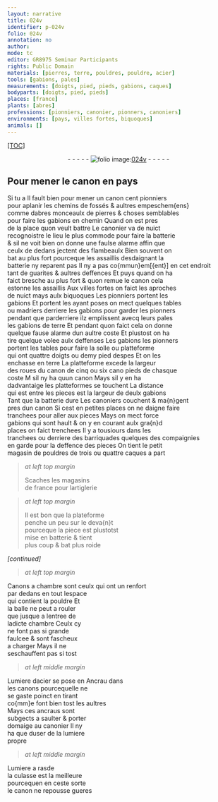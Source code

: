 ```yaml
---
layout: narrative
title: 024v
identifier: p-024v
folio: 024v
annotation: no
author:
mode: tc
editor: GR8975 Seminar Participants
rights: Public Domain
materials: [pierres, terre, pouldres, pouldre, acier]
tools: [gabions, pales]
measurements: [doigts, pied, pieds, gabions, caques]
bodyparts: [doigts, pied, pieds]
places: [france]
plants: [abres]
professions: [pionniers, canonier, pionners, canoniers]
environments: [pays, villes fortes, biquoques]
animals: []
---
```


<p><a href="{{site.url}}/{{base.url}}/diplomatic/">[TOC]</a></p><div class="folio" align="center">- - - - - <a href="http://gallica.bnf.fr/ark:/12148/btv1b10500001g/f54.image" target="_blank"><img src="https://cu-mkp.github.io/2017-workshop-edition/assets/photo-icon.png" alt="folio image: " style="display:inline-block; margin-bottom:-3px;"/>024v</a> - - - - - </div>  
  

## Pour mener le canon en <span class="env">pays</span>

 
 <span class="del">Si tu a</span> Il fault bien pour mener un canon cent <span class="pro">pionniers</span><br/> pour aplanir les chemins de fossés & aultres empeschem{ens}<br/> comme d<span class="pa">abres</span> monceaulx de <span class="m">pierres</span> & choses semblables<br/> pour faire les <span class="tl">gabions</span> en chemin Quand on est pres<br/> de la place quon veult battre Le <span class="pro">canonier</span> va <span class="tmp">de nuict</span><br/> recognoistre le lieu le plus commode pour faire la batterie<br/> & sil ne voit bien on donne une faulse alarme affin que<br/> ceulx de dedans jectent des flambeaulx Bien souvent on<br/> bat au plus fort pourceque les assaillis desdaignant la<br/> batterie ny reparent pas Il ny a pas co{mmun}em[{ent}] en cet endroit<br/> tant de guarites & aultres deffences Et puys quand on ha<br/> faict bresche au plus fort & quon remue le canon cela<br/> estonne les assaillis Aux <span class="env">villes fortes</span> on faict les aproches<br/> <span class="tmp"> de nuict</span> mays aulx <span class="env">biquoques</span> Les <span class="pro">pionniers</span> portent les<br/> <span class="tl">gabions</span> Et <span class="del">portent</span> les ayant poses on mect quelques tables<br/> ou madriers derriere les <span class="tl">gabions</span> pour garder les <span class="pro">pionners</span><br/> pendant que parderriere ilz emplissent avecq leurs <span class="tl">pales</span><br/> les <span class="tl">gabions</span> de <span class="m">terre</span> Et pendant quon faict cela on donne<br/> quelque fause alarme dun aultre coste Et plustost on ha<br/> tire quelque volee aulx deffenses Les <span class="tl">gabions</span> les <span class="pro">pionners</span><br/> portent les tables pour faire la solle ou platteforme<br/> qui ont quattre <span class="ms"><span class="bp">doigts</span></span> ou demy <span class="ms"><span class="bp">pied</span></span> despes Et on les<br/> enchasse en<span class="m"> terre</span> La platteforme excede la largeur<br/> des roues du canon de cinq ou six <span class="del">cano</span> <span class="ms"><span class="bp">pieds</span></span> de chasque<br/> coste <span class="del">M</span> sil ny ha quun canon Mays sil y en ha<br/> dadvantaige les platteformes se touchent La distance<br/> qui est entre les pieces est la largeur de deulx <span class="ms"><span class="tl">gabions</span></span><br/> Tant que la batterie dure Les <span class="pro">canoniers</span> couchent & ma{n}gent<br/> pres dun canon Si cest en petites places on ne daigne faire<br/> tranchees pour aller aux pieces Mays on mect force<br/> <span class="tl">gabions</span> qui sont hault & on y en courant aulx gra{n}d<br/> places on faict trenchees Il y a tousiours dans les<br/> tranchees ou derriere des barriquades <span class="del">quelques</span> <span class="add">des</span> compaignies<br/> en garde pour la deffence des pieces On tient le petit<br/> magasin de <span class="m">pouldres</span> de trois ou quattre <span class="ms">caques</span> a part
 
> *at left top margin*
> 
> 
>   Scaches les magasins<br/> de <span class="pl">france</span> pour lartiglerie
 
> *at left top margin*
> 
> 
>   Il est bon que la plateforme<br/> penche un peu sur le deva{n}t<br/> pourceque la piece est plustotst<br/> mise en batterie & tient<br/> plus coup & bat plus roide
 
*[continued]*
 
 
> *at left top margin*
> 
> 
>    
Canons a chambre sont ceulx qui ont un renfort<br/> par dedans en tout lespace<br/> qui contient la <span class="m">pouldre</span> Et<br/> la balle ne peut <span class="del">a</span> rouler<br/> que jusque a lentree de<br/> ladicte chambre Ceulx cy<br/> ne font pas si grande<br/> faulcee & sont fascheux<br/> a charger Mays il ne<br/> seschauffent pas si tost

 
> *at left middle margin*
> 
> 
>    
Lumiere d<span class="m">acier</span> se pose en Ancrau dans<br/> les canons pourcequelle ne<br/> se gaste poinct en tirant<br/> co{mm}e font bien tost les aultres<br/> Mays ces ancraus sont<br/> subgects a saulter & porter<br/> domaige au <span class="pro">canonier</span> Il ny<br/> ha que duser de la lumiere<br/> propre

 
> *at left middle margin*
> 
> 
>    
Lumiere a rasde<br/> la culasse est la meilleure<br/> pourcequen en ceste sorte<br/> le canon ne repousse gueres

